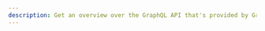 ```yaml
---
description: Get an overview over the GraphQL API that's provided by Graphcool and learn everything you need to know around data modelling and migrations.
---
```

